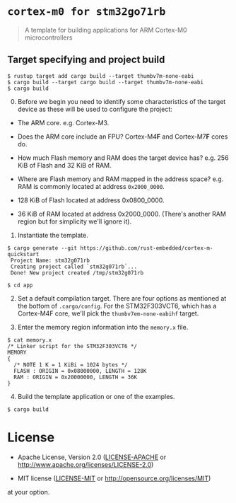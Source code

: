 # `cortex-m0 for stm32go71rb`

> A template for building applications for ARM Cortex-M0 microcontrollers

## Target specifying and project build 

``` console
$ rustup target add cargo build --target thumbv7m-none-eabi
$ cargo build --target cargo build --target thumbv7m-none-eabi
$ cargo build
```

0. Before we begin you need to identify some characteristics of the target
  device as these will be used to configure the project:

- The ARM core. e.g. Cortex-M3.

- Does the ARM core include an FPU? Cortex-M4**F** and Cortex-M7**F** cores do.

- How much Flash memory and RAM does the target device has? e.g. 256 KiB of
  Flash and 32 KiB of RAM.

- Where are Flash memory and RAM mapped in the address space? e.g. RAM is
  commonly located at address `0x2000_0000`.

- 128 KiB of Flash located at address 0x0800_0000.

- 36 KiB of RAM located at address 0x2000_0000. (There's another RAM region but
  for simplicity we'll ignore it).

1. Instantiate the template.

``` console
$ cargo generate --git https://github.com/rust-embedded/cortex-m-quickstart
 Project Name: stm32g071rb
 Creating project called `stm32g071rb`...
 Done! New project created /tmp/stm32g071rb

$ cd app
```

2. Set a default compilation target. There are four options as mentioned at the
   bottom of `.cargo/config`. For the STM32F303VCT6, which has a Cortex-M4F
   core, we'll pick the `thumbv7em-none-eabihf` target.

3. Enter the memory region information into the `memory.x` file.

``` console
$ cat memory.x
/* Linker script for the STM32F303VCT6 */
MEMORY
{
  /* NOTE 1 K = 1 KiBi = 1024 bytes */
  FLASH : ORIGIN = 0x08000000, LENGTH = 128K
  RAM : ORIGIN = 0x20000000, LENGTH = 36K
}
```

4. Build the template application or one of the examples.

``` console
$ cargo build
```

# License

- Apache License, Version 2.0 ([LICENSE-APACHE](LICENSE-APACHE) or
  http://www.apache.org/licenses/LICENSE-2.0)

- MIT license ([LICENSE-MIT](LICENSE-MIT) or http://opensource.org/licenses/MIT)

at your option.

